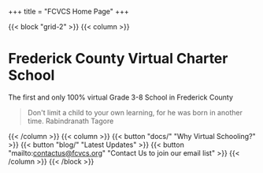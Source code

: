 +++
title = "FCVCS Home Page"
+++

{{< block "grid-2" >}}
{{< column >}}

# Frederick County Virtual Charter School
The first and only 100% virtual Grade 3-8 School in Frederick County

> Don't limit a child to your own learning, for he was born in another time.
> Rabindranath Tagore

{{< /column >}}
{{< column >}}
{{< button "docs/" "Why Virtual Schooling?" >}}
{{< button "blog/" "Latest Updates" >}}
{{< button "mailto:contactus@fcvcs.org" "Contact Us to join our email list" >}}
{{< /column >}}
{{< /block >}}
